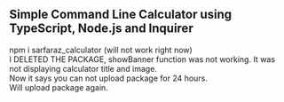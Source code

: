 <h2>Simple Command Line Calculator using TypeScript, Node.js and Inquirer</h2>

npm i sarfaraz_calculator (will not work right now)<br>
I DELETED THE PACKAGE, showBanner function was not working. It was not displaying calculator title and image.<br>
Now it says you can not upload package for 24 hours.<br>
Will upload package again.
